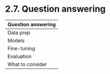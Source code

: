 # 2.7. Question answering

| Question answering |
| ------------------ |
| Data prep          |
| Models             |
| Fine-tuning        |
| Evaluation         |
| What to consider   |
